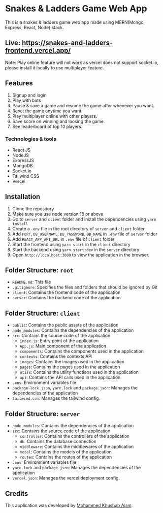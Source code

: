 # Snakes & Ladders Game Web App

This is a snakes & ladders game web app made using MERN(Mongo, Express, React, Node) stack.

## Live: https://snakes-and-ladders-frontend.vercel.app/

Note: Play online feature will not work as vercel does not support socket.io, please install it locally to use multiplayer feature.


## Features

1. Signup and login
2. Play with bots
3. Pause & save a game and resume the game after whenever you want.
4. Reset the game anytime you want.
5. Play multiplayer online with other players.
6. Save score on winning and loosing the game.
7. See leaderboard of top 10 players.

### Technologies & tools

-   React JS
-   NodeJS
-   ExpressJS
-   MongoDB
-   Socket.io
-   Tailwind CSS
-   Vercel


## Installation

1. Clone the repository
2. Make sure you use node version 18 or above
3. Go to `server` and `client` folder and install the dependencies using `yarn install`
4. Create a `.env` file in the root directory of `server` and `client` folder
5. Add `PORT`, `DB_USERNAME`, `DB_PASSWORD`, `DB_NAME` in `.env` file of `server` folder
6. Add `REACT_APP_API_URL` in `.env` file of `client` folder
7. Start the frontend using `yarn start` in the `client` directory
8. Start the backend using `yarn start:dev` in the `server` directory
9. Open `http://localhost:3000` to view the application in the browser.



## Folder Structure: `root`
- `README.md`: This file
- `.gitignore`: Specifies the files and folders that should be ignored by Git
- `client`: Contains the frontend code of the application
- `server`: Contains the backend code of the application

## Folder Structure: `client`

- `public`: Contains the public assets of the application
- `node_modules`: Contains the dependencies of the application
- `src`: Contains the source code of the application
  - `index.js`: Entry point of the application
  - `App.js`: Main component of the application
  - `components`: Contains the components used in the application
  - `contexts`: Contains the contexts API
  - `images`: Contains the images used in the application
  - `pages`: Contains the pages used in the application
  - `utils`: Contains the utility functions used in the application
  - `api`: Contains the API calls used in the application
- `.env`: Environment variables file
- `package-lock.json`, `yarn.lock` and `package.json`: Manages the dependencies of the application
- `tailwind.con`: Manages the tailwind config.

## Folder Structure: `server`

- `node_modules`: Contains the dependencies of the application
- `src`: Contains the source code of the application
  - `controller`: Contains the controllers of the application
  - `db`: Contains the database connection
  - `middleware`: Contains the middlewares of the application
  - `model`: Contains the models of the application
  - `routes`: Contains the routes of the application
- `.env`: Environment variables file
- `yarn.lock` and `package.json`: Manages the dependencies of the application
- `vercel.json`: Manages the vercel deployment config.


## Credits

This application was developed by [Mohammed Khushab Alam](https://github.com/khushab).


